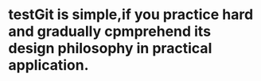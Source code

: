 # testGit is simple,if you practice hard and gradually cpmprehend its design philosophy in practical application.
